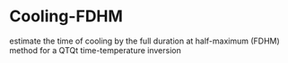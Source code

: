 # Cooling-FDHM
estimate the time of cooling by the full duration at half-maximum (FDHM) method for a QTQt time-temperature inversion
